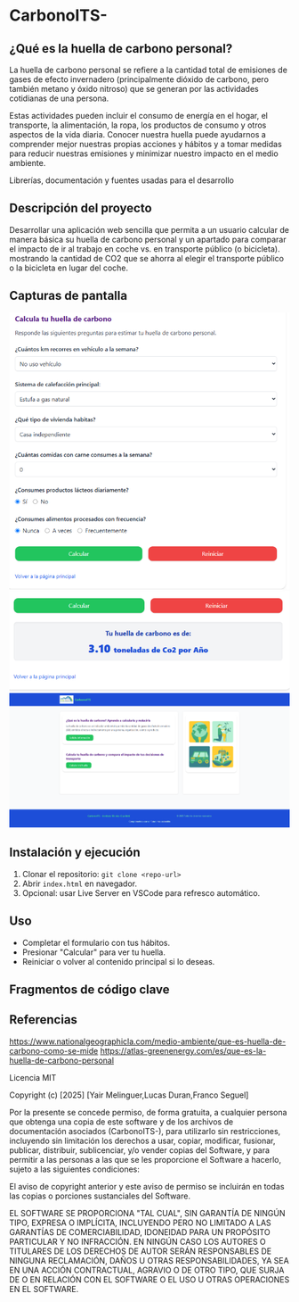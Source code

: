 # CarbonoITS-

## ¿Qué es la huella de carbono personal?

La huella de carbono personal se refiere a la cantidad total de emisiones de gases de efecto invernadero (principalmente dióxido de carbono, pero también metano y óxido nitroso) que se generan por las actividades cotidianas de una persona.

Estas actividades pueden incluir el consumo de energía en el hogar, el transporte, la alimentación, la ropa, los productos de consumo y otros aspectos de la vida diaria.
Conocer nuestra huella puede ayudarnos a comprender mejor nuestras propias acciones y hábitos y a tomar medidas para reducir nuestras emisiones y minimizar nuestro impacto en el medio ambiente.

Librerías, documentación y fuentes usadas para el desarrollo

## Descripción del proyecto

Desarrollar una aplicación web sencilla que permita a un usuario calcular de manera básica su huella de carbono personal y un apartado para comparar el impacto de ir al trabajo en coche vs. en transporte público (o bicicleta). mostrando la cantidad de CO2 que se ahorra al elegir el transporte público o la bicicleta en lugar del coche.

## Capturas de pantalla

![Formulario](images/Formulario.png)
![Resultado](images/Resultado.png)
![Visual de la pagina](images/Pagina.png)

## Instalación y ejecución

1. Clonar el repositorio: `git clone <repo-url>`
2. Abrir `index.html` en navegador.
3. Opcional: usar Live Server en VSCode para refresco automático.

## Uso

- Completar el formulario con tus hábitos.
- Presionar "Calcular" para ver tu huella.
- Reiniciar o volver al contenido principal si lo deseas.

## Fragmentos de código clave

## Referencias

https://www.nationalgeographicla.com/medio-ambiente/que-es-huella-de-carbono-como-se-mide
https://atlas-greenenergy.com/es/que-es-la-huella-de-carbono-personal

Licencia MIT

Copyright (c) [2025]
[Yair Melinguer,Lucas Duran,Franco Seguel]

Por la presente se concede permiso, de forma gratuita, a cualquier persona que obtenga una copia
de este software y de los archivos de documentación asociados (CarbonoITS-), para
utilizarlo sin restricciones, incluyendo sin limitación los derechos a usar, copiar,
modificar, fusionar, publicar, distribuir, sublicenciar, y/o vender
copias del Software, y para permitir a las personas a las que se les proporcione el
Software a hacerlo, sujeto a las siguientes condiciones:

El aviso de copyright anterior y este aviso de permiso se incluirán en todas
las copias o porciones sustanciales del Software.

EL SOFTWARE SE PROPORCIONA "TAL CUAL", SIN GARANTÍA DE NINGÚN TIPO, EXPRESA O
IMPLÍCITA, INCLUYENDO PERO NO LIMITADO A LAS GARANTÍAS DE COMERCIABILIDAD,
IDONEIDAD PARA UN PROPÓSITO PARTICULAR Y NO INFRACCIÓN. EN NINGÚN CASO LOS
AUTORES O TITULARES DE LOS DERECHOS DE AUTOR SERÁN RESPONSABLES DE NINGUNA
RECLAMACIÓN, DAÑOS U OTRAS RESPONSABILIDADES, YA SEA EN UNA ACCIÓN CONTRACTUAL,
AGRAVIO O DE OTRO TIPO, QUE SURJA DE O EN RELACIÓN CON EL SOFTWARE O EL USO U
OTRAS OPERACIONES EN EL SOFTWARE.
